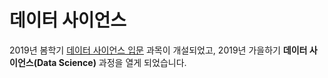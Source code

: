 # 데이터 사이언스 

2019년 봄학기 [데이터 사이언스 입문](https://statkclee.github.io/yonsei/) 과목이 개설되었고,
2019년 가을하기 **데이터 사이언스(Data Science)** 과정을 열게 되었습니다.
